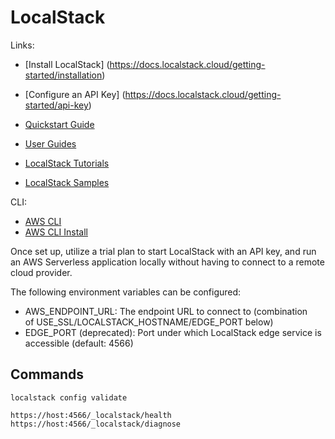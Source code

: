 # LocalStack

Links:
- [Install LocalStack] (https://docs.localstack.cloud/getting-started/installation)
- [Configure an API Key] (https://docs.localstack.cloud/getting-started/api-key)
- [Quickstart Guide](https://docs.localstack.cloud/getting-started/quickstart)

- [User Guides](https://docs.localstack.cloud/user-guide)
- [LocalStack Tutorials](https://docs.localstack.cloud/tutorials)
- [LocalStack Samples](https://github.com/localstack/localstack-pro-samples)

CLI:
- [AWS CLI](https://docs.localstack.cloud/user-guide/integrations/aws-cli/)
- [AWS CLI Install](https://https://docs.aws.amazon.com/cli/latest/userguide/getting-started-install.html)

Once set up, utilize a trial plan to start LocalStack with an API key, 
and run an AWS Serverless application locally without having to connect to a remote cloud provider.

The following environment variables can be configured:
- AWS_ENDPOINT_URL: The endpoint URL to connect to (combination of USE_SSL/LOCALSTACK_HOSTNAME/EDGE_PORT below)
- EDGE_PORT (deprecated): Port under which LocalStack edge service is accessible (default: 4566)

## Commands

`localstack config validate`


`https://host:4566/_localstack/health`
`https://host:4566/_localstack/diagnose`

